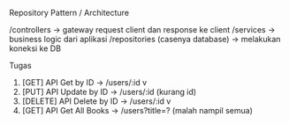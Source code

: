 Repository Pattern / Architecture

/controllers 
 -> gateway request client dan response ke client
/services
 -> business logic dari aplikasi
/repositories (casenya database)
 -> melakukan koneksi ke DB

Tugas

1. [GET] API Get by ID -> /users/:id v
2. [PUT] API Update by ID -> /users/:id (kurang id)
3. [DELETE] API Delete by ID -> /users/:id v
4. [GET] API Get All Books -> /users?title=? (malah nampil semua)